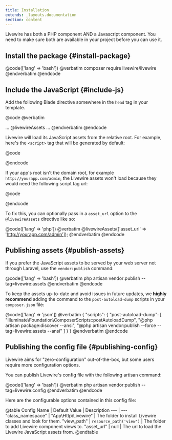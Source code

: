 ```yaml
---
title: Installation
extends: _layouts.documentation
section: content
---
```


Livewire has both a PHP component AND a Javascript component. You need to make sure both are available in your project before you can use it.

## Install the package {#install-package}
@code(['lang' => 'bash'])
@verbatim
composer require livewire/livewire
@endverbatim
@endcode

## Include the JavaScript {#include-js}
Add the following Blade directive somewhere in the `head` tag in your template.

@code
@verbatim
<head>
    ...
    @livewireAssets
</head>
<body>
    ...
</body>
</html>
@endverbatim
@endcode

Livewire will load its JavaScript assets from the relative root. For example, here's the `<script>` tag that will be generated by default:

@code
<script src="/livewire/livewire.js?id=123456789" defer></script>
@endcode

If your app's root isn't the domain root, for example `http://yourapp.com/admin`, the Livewire assets won't load because they would need the following script tag url:

@code
<script src="http://yourapp.com/admin/livewire/livewire.js?id=123456789" defer></script>
@endcode

To fix this, you can optionally pass in a `asset_url` option to the `@livewireAssets` directive like so:

@code(['lang' => 'php'])
@verbatim
@livewireAssets(['asset_url' => 'http://yourapp.com/admin']);
@endverbatim
@endcode

## Publishing assets {#publish-assets}

If you prefer the JavaScript assets to be served by your web server not through Laravel, use the `vendor:publish` command:

@code(['lang' => 'bash'])
@verbatim
php artisan vendor:publish --tag=livewire:assets
@endverbatim
@endcode

To keep the assets up-to-date and avoid issues in future updates, we **highly recommend** adding the command to the `post-autoload-dump` scripts in your `composer.json` file:

@code(['lang' => 'json'])
@verbatim
{
    "scripts": {
        "post-autoload-dump": [
            "Illuminate\\Foundation\\ComposerScripts::postAutoloadDump",
            "@php artisan package:discover --ansi",
            "@php artisan vendor:publish --force --tag=livewire:assets --ansi"
        ]
    }
}
@endverbatim
@endcode

## Publishing the config file {#publishing-config}

Livewire aims for "zero-configuration" out-of-the-box, but some users require more configuration options.

You can publish Livewire's config file with the following artisan command:

@code(['lang' => 'bash'])
@verbatim
php artisan vendor:publish --tag=livewire:config
@endverbatim
@endcode

Here are the configurable options contained in this config file:

@table
Config Name | Default Value | Description
--- | ---
"class_namespace" | "App\Http\Livewire" | The folder to install Livewire classes and look for them.
"view_path" | `resource_path('view')` | The folder to add Livewire component views to.
"asset_url" | null | The url to load the Livewire JavaScript assets from.
@endtable
